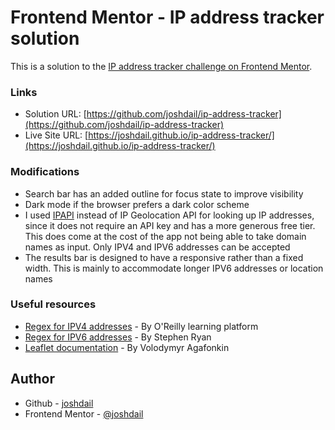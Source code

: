 # Frontend Mentor - IP address tracker solution

This is a solution to the [IP address tracker challenge on Frontend Mentor](https://www.frontendmentor.io/challenges/ip-address-tracker-I8-0yYAH0).

### Links

- Solution URL: [https://github.com/joshdail/ip-address-tracker](https://github.com/joshdail/ip-address-tracker)
- Live Site URL: [https://joshdail.github.io/ip-address-tracker/](https://joshdail.github.io/ip-address-tracker/)

### Modifications

- Search bar has an added outline for focus state to improve visibility
- Dark mode if the browser prefers a dark color scheme
- I used [IPAPI](https://ipapi.com) instead of IP Geolocation API for looking up IP addresses, since it does not require an API key and has a more generous free tier. This does come at the cost of the app not being able to take domain names as input. Only IPV4 and IPV6 addresses can be accepted
- The results bar is designed to have a responsive rather than a fixed width. This is mainly to accommodate longer IPV6 addresses or location names

### Useful resources

- [Regex for IPV4 addresses](https://www.oreilly.com/library/view/regular-expressions-cookbook/9780596802837/ch07s16.html) - By O'Reilly learning platform
- [Regex for IPV6 addresses](https://community.fortra.com/forums/intermapper/miscellaneous-topics/5acc4fcf-fa83-e511-80cf-0050568460e4) - By Stephen Ryan
- [Leaflet documentation](https://leafletjs.com/reference.html) - By Volodymyr Agafonkin

## Author

- Github - [joshdail](https://www.github.com/joshdail)
- Frontend Mentor - [@joshdail](https://www.frontendmentor.io/profile/joshdail)
